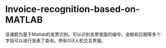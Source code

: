 # Invoice-recognition-based-on-MATLAB
 该课题为基于Matlab的发票识别。可以识别发票里面的编号，金额和日期等多个字段可以进行发表了查询。带有GUI人机交互界面。
